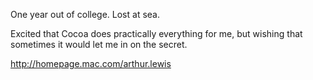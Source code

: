 
One year out of college. Lost at sea.

Excited that Cocoa does practically everything for me, but wishing that sometimes it would let me in on the secret.

http://homepage.mac.com/arthur.lewis
